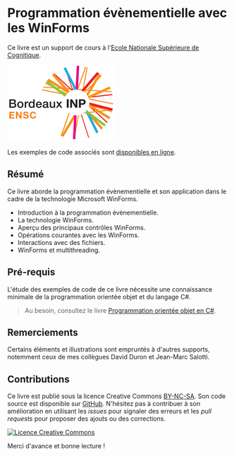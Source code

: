 # Programmation évènementielle avec les WinForms

Ce livre est un support de cours à l'[Ecole Nationale Supérieure de Cognitique](http://www.ensc.fr). 

![](images/ensc-logo.png)

Les exemples de code associés sont [disponibles en ligne](https://github.com/bpesquet/prog-evt-winforms-exemples).

## Résumé

Ce livre aborde la programmation évènementielle et son application dans le cadre de la technologie Microsoft WinForms.

* Introduction à la programmation évènementielle.
* La technologie WinForms.
* Aperçu des principaux contrôles WinForms.
* Opérations courantes avec les WinForms.
* Interactions avec des fichiers.
* WinForms et multithreading.

## Pré-requis

L'étude des exemples de code de ce livre nécessite une connaissance minimale de la programmation orientée objet et du langage C#.

> Au besoin, consultez le livre [Programmation orientée objet en C#](https://www.gitbook.com/book/bpesquet/programmation-orientee-objet-csharp/).

## Remerciements

Certains éléments et illustrations sont empruntés à d'autres supports, notemment ceux de mes collègues David Duron et Jean-Marc Salotti.

## Contributions

Ce livre est publié sous la licence Creative Commons [BY-NC-SA](http://creativecommons.org/licenses/by-nc-sa/4.0/). Son code source est disponible sur [GitHub](https://github.com/bpesquet/prog-evt-winforms). N'hésitez pas à contribuer à son amélioration en utilisant les *issues* pour signaler des erreurs et les *pull requests* pour proposer des ajouts ou des corrections.

<a rel="license" href="http://creativecommons.org/licenses/by-nc-sa/4.0/"><img alt="Licence Creative Commons" style="border-width:0" src="https://i.creativecommons.org/l/by-nc-sa/4.0/88x31.png" /></a>

Merci d'avance et bonne lecture !

